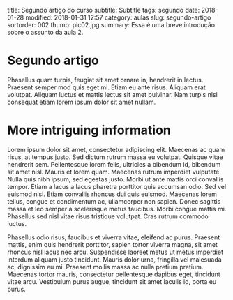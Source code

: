 title: Segundo artigo do curso
subtitle: Subtitle
tags: segundo
date: 2018-01-28
modified: 2018-01-31 12:57
category: aulas
slug: segundo-artigo
sortorder: 002
thumb: pic02.jpg
summary: Essa é uma breve introdução sobre o assunto da aula 2.

# Segundo artigo
Phasellus quam turpis, feugiat sit amet ornare in, hendrerit in lectus.
Praesent semper mod quis eget mi. Etiam eu ante risus. Aliquam erat volutpat.
Aliquam luctus et mattis lectus sit amet pulvinar. Nam turpis nisi consequat
etiam lorem ipsum dolor sit amet nullam.

# More intriguing information
Lorem ipsum dolor sit amet, consectetur adipiscing elit. Maecenas ac quam
risus, at tempus justo. Sed dictum rutrum massa eu volutpat. Quisque vitae
hendrerit sem. Pellentesque lorem felis, ultricies a bibendum id, bibendum sit
amet nisl. Mauris et lorem quam. Maecenas rutrum imperdiet vulputate. Nulla
quis nibh ipsum, sed egestas justo. Morbi ut ante mattis orci convallis tempor.
Etiam a lacus a lacus pharetra porttitor quis accumsan odio. Sed vel euismod
nisi. Etiam convallis rhoncus dui quis euismod. Maecenas lorem tellus, congue
et condimentum ac, ullamcorper non sapien.  Donec sagittis massa et leo semper
a scelerisque metus faucibus. Morbi congue mattis mi.  Phasellus sed nisl vitae
risus tristique volutpat. Cras rutrum commodo luctus.

Phasellus odio risus, faucibus et viverra vitae, eleifend ac purus. Praesent
mattis, enim quis hendrerit porttitor, sapien tortor viverra magna, sit amet
rhoncus nisl lacus nec arcu.  Suspendisse laoreet metus ut metus imperdiet
interdum aliquam justo tincidunt. Mauris dolor urna, fringilla vel malesuada
ac, dignissim eu mi. Praesent mollis massa ac nulla pretium pretium.  Maecenas
tortor mauris, consectetur pellentesque dapibus eget, tincidunt vitae arcu.
Vestibulum purus augue, tincidunt sit amet iaculis id, porta eu purus.
